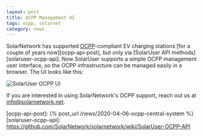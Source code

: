```yaml
---
layout: post
title: OCPP Management UI
tags: ocpp, solarnet
category: news
---
```

SolarNetwork has supported [OCPP][ocpp]-compliant EV charging stations [for a couple of years
now][ocpp-api-post], but only via [SolarUser API methods][solaruser-ocpp-api]. Now SolarUser
supports a simple OCPP management user interface, so the OCPP infrastructure can be managed easily
in a browser. The UI looks like this:

![SolarUser OCPP UI]({{site.baseurl}}/images/news/solaruser-ocpp-ui.png)

If you are interested in using SolarNetwork's OCPP support, reach out us at info@solarnetwork.net.


[ocpp]: https://www.openchargealliance.org/
[ocpp-api-post]: {% post_url /news/2020-04-06-ocpp-central-system %}
[solaruser-ocpp-api]: https://github.com/SolarNetwork/solarnetwork/wiki/SolarUser-OCPP-API
